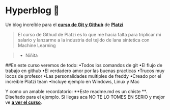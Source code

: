 # Hyperblog 💚
Un blog increíble para el [**curso de Git y Github**](https://platzi.com/cursos/git-github/) de [**Platzi**](https://platzi.com/ "Platzi")
>El curso de Githud de Platzi es lo que me hacia falta para triplicar mi salario y lanzarme a la industria del tejido de lana sintetica con Machine Learning

> - Niñita

##En este curso veremos de todo:
•Todos los comandos de git
•El flujo de trabajo en github
•El verdadero amor por las buenas practicas
•Trucos muy locos de profesor
•Las personalidades multiples de freddy
•Creado por el increible Platzi team
•Incluye ejemplo en Windows, Linux y Mac


Y como un amable recordatorio: **Este readme.md es un chiste **. Diseñado 
para el ejemplo. Si llegas aca NO TE LO TOMES EN SERIO y mejor ve [**a ver el curso**](https://platzi.com/cursos/git-github/ "a ver el curso").